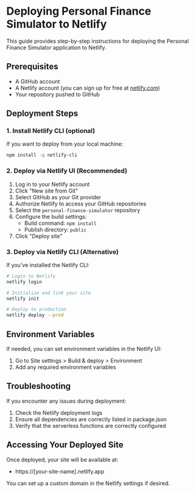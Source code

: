 # Deploying Personal Finance Simulator to Netlify

This guide provides step-by-step instructions for deploying the Personal Finance Simulator application to Netlify.

## Prerequisites

- A GitHub account
- A Netlify account (you can sign up for free at [netlify.com](https://www.netlify.com/))
- Your repository pushed to GitHub

## Deployment Steps

### 1. Install Netlify CLI (optional)

If you want to deploy from your local machine:

```bash
npm install -g netlify-cli
```

### 2. Deploy via Netlify UI (Recommended)

1. Log in to your Netlify account
2. Click "New site from Git"
3. Select GitHub as your Git provider
4. Authorize Netlify to access your GitHub repositories
5. Select the `personal-finance-simulator` repository
6. Configure the build settings:
   - Build command: `npm install`
   - Publish directory: `public`
7. Click "Deploy site"

### 3. Deploy via Netlify CLI (Alternative)

If you've installed the Netlify CLI:

```bash
# Login to Netlify
netlify login

# Initialize and link your site
netlify init

# Deploy to production
netlify deploy --prod
```

## Environment Variables

If needed, you can set environment variables in the Netlify UI:

1. Go to Site settings > Build & deploy > Environment
2. Add any required environment variables

## Troubleshooting

If you encounter any issues during deployment:

1. Check the Netlify deployment logs
2. Ensure all dependencies are correctly listed in package.json
3. Verify that the serverless functions are correctly configured

## Accessing Your Deployed Site

Once deployed, your site will be available at:
- https://[your-site-name].netlify.app

You can set up a custom domain in the Netlify settings if desired.
